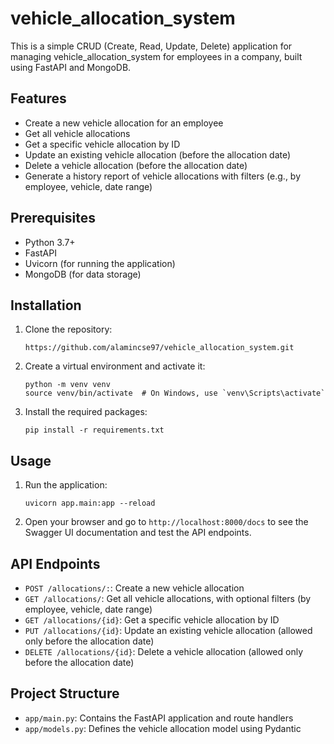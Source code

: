 # vehicle_allocation_system

This is a simple CRUD (Create, Read, Update, Delete) application for managing vehicle_allocation_system for employees in a company, built using FastAPI and MongoDB.

## Features

- Create a new vehicle allocation for an employee
- Get all vehicle allocations
- Get a specific vehicle allocation by ID
- Update an existing vehicle allocation (before the allocation date)
- Delete a vehicle allocation (before the allocation date)
- Generate a history report of vehicle allocations with filters (e.g., by employee, vehicle, date range)

## Prerequisites

- Python 3.7+
- FastAPI
- Uvicorn (for running the application)
- MongoDB (for data storage)

## Installation

1. Clone the repository:
   ```
   https://github.com/alamincse97/vehicle_allocation_system.git
   ```

2. Create a virtual environment and activate it:
   ```
   python -m venv venv
   source venv/bin/activate  # On Windows, use `venv\Scripts\activate`
   ```

3. Install the required packages:
   ```
   pip install -r requirements.txt
   ```

## Usage

1. Run the application:
   ```
   uvicorn app.main:app --reload

   ```

2. Open your browser and go to `http://localhost:8000/docs` to see the Swagger UI documentation and test the API endpoints.

## API Endpoints

- `POST /allocations/:`: Create a new vehicle allocation
- `GET /allocations/`: Get all vehicle allocations, with optional filters (by employee, vehicle, date range)
- `GET /allocations/{id}`:  Get a specific vehicle allocation by ID
- `PUT /allocations/{id}`: Update an existing vehicle allocation (allowed only before the allocation date)
- `DELETE /allocations/{id}`: Delete a vehicle allocation (allowed only before the allocation date)

## Project Structure

- `app/main.py`:  Contains the FastAPI application and route handlers
- `app/models.py`: Defines the vehicle allocation model using Pydantic

